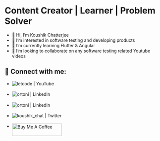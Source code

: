 # Content Creator | Learner | Problem Solver
- 👋 Hi, I’m Koushik Chatterjee
- 👀 I’m interested in software testing and developing products
- 🌱 I’m currently learning Flutter & Angular
- 💞️ I’m looking to collaborate on any software testing related Youtube videos

## 🤝 Connect with me:

- [<img align="left" alt="letcode | YouTube" src="https://img.shields.io/badge/Youtube-FF0000?style=for-the-badge&logo=youtube&logoColor=white" />][youtube]

- [<img align="left" alt="ortoni | LinkedIn" src="https://img.shields.io/badge/LinkedIn-0077B5?style=for-the-badge&logo=linkedin&logoColor=white" />][linkedin]

- [<img align="left" alt="ortoni | LinkedIn" src="https://img.shields.io/badge/Instagram-FF0000?style=for-the-badge&logo=Instagram&logoColor=white" />][insta]

- [<img align="left" alt="koushik_chat | Twitter" src="https://img.shields.io/badge/Twitter-1DA1F2?style=for-the-badge&logo=twitter&logoColor=white" />][twitter]

- [<img align="left" alt="Buy Me A Coffee" height="40" width="160" src="https://img.shields.io/badge/Buy_Me_A_Coffee-FFDD00?style=for-the-badge&logo=buy-me-a-coffee&logoColor=black" />][coffee]


[insta]: https://www.instagram.com/ortonikc/
[twitter]: https://twitter.com/koushik_chat
[linkedin]: https://www.linkedin.com/in/ortoni/
[coffee]: https://www.buymeacoffee.com/letcode
[youtube]: https://www.youtube.com/letcode



<!---
ortoniKC/ortoniKC is a ✨ special ✨ repository because its `README.md` (this file) appears on your GitHub profile.
You can click the Preview link to take a look at your changes.
--->
